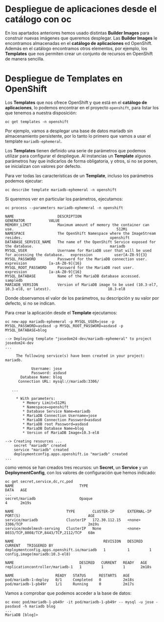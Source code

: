 # Despliegue de aplicaciones desde el catálogo con oc

En los apartados anteriores hemos usado distintas **Builder Images** para construir nuevas imágenes que queremos desplegar. Las **Builder Images** le encontramos almacenadas en el **catálogo de aplicaciones** ed OpenShift. Además en el catálogo encontramos otros elementos, por ejemplo, los **Templates** que nos permiten crear un conjunto de recursos en OpenShift de manera sencilla.

# Despliegue de Templates en OpenShift

Los **Templates** que nos ofrece OpenShift y que está en el **catálogo de aplicaciones**, lo podemos encontrar en el proyecto `openshift`, para listar los que tenemos a nuestra disposición:

    oc get templates -n openshift

Por ejemplo, vamos a desplegar una base de datos mariadb sin almacenamiento persistente, por lo tanto lo primero que vamos a usar el template `mariadb-ephemeral`.

Los **Templates** tienen definido una serie de parámetros que podemos utilizar para configurar el despliegue. Al instancias un **Template** algunos parámetros hay que indicarlos de forma obligatoria, y otros, si no se ponen, se inicializan con valores por defecto.

Para ver todas las características de un **Template**, incluso los parámetros podemos ejecutar:

    oc describe template mariadb-ephemeral -n openshift

Si queremos ver en particular los parámetros, ejecutamos:

	oc process --parameters mariadb-ephemeral -n openshift

    NAME                    DESCRIPTION                                                               GENERATOR           VALUE
    MEMORY_LIMIT            Maximum amount of memory the container can use.                                               512Mi
    NAMESPACE               The OpenShift Namespace where the ImageStream resides.                                        openshift
    DATABASE_SERVICE_NAME   The name of the OpenShift Service exposed for the database.                                   mariadb
    MYSQL_USER              Username for MariaDB user that will be used for accessing the database.   expression          user[A-Z0-9]{3}
    MYSQL_PASSWORD          Password for the MariaDB connection user.                                 expression          [a-zA-Z0-9]{16}
    MYSQL_ROOT_PASSWORD     Password for the MariaDB root user.                                       expression          [a-zA-Z0-9]{16}
    MYSQL_DATABASE          Name of the MariaDB database accessed.                                                        sampledb
    MARIADB_VERSION         Version of MariaDB image to be used (10.3-el7, 10.3-el8, or latest).                          10.3-el8

Donde observamos el valor de los parámetros, su descripción y su valor por defecto, si no se indican.

Para crear la aplicación desde el **Template** ejecutamos:

	oc new-app mariadb-ephemeral -p MYSQL_USER=jose -p MYSQL_PASSWORD=asdasd -p MYSQL_ROOT_PASSWORD=asdasd -p MYSQL_DATABASE=blog

    --> Deploying template "josedom24-dev/mariadb-ephemeral" to project josedom24-dev
    ...
    
         The following service(s) have been created in your project: mariadb.
         
                Username: jose
                Password: asdasd
           Database Name: blog
          Connection URL: mysql://mariadb:3306/
         
       ...

         * With parameters:
            * Memory Limit=512Mi
            * Namespace=openshift
            * Database Service Name=mariadb
            * MariaDB Connection Username=jose
            * MariaDB Connection Password=asdasd
            * MariaDB root Password=asdasd
            * MariaDB Database Name=blog
            * Version of MariaDB Image=10.3-el8
    
    --> Creating resources ...
        secret "mariadb" created
        service "mariadb" created
        deploymentconfig.apps.openshift.io "mariadb" created
    ...

como vemos se han creados tres recursos: un **Secret**, un **Service** y un **DeploymentConfig**, con los valores de configuración que hemos indicado:

    oc get secret,service,dc,rc,pod
    NAME                              TYPE                                  DATA   AGE
    ...
    secret/mariadb                    Opaque                                4      2m19s

    NAME                        TYPE        CLUSTER-IP      EXTERNAL-IP   PORT(S)                               AGE
    service/mariadb             ClusterIP   172.30.112.15   <none>        3306/TCP                              2m19s
    service/modelmesh-serving   ClusterIP   None            <none>        8033/TCP,8008/TCP,8443/TCP,2112/TCP   68m

    NAME                                         REVISION   DESIRED   CURRENT   TRIGGERED BY
    deploymentconfig.apps.openshift.io/mariadb   1          1         1         config,image(mariadb:10.3-el8)

    NAME                              DESIRED   CURRENT   READY   AGE
    replicationcontroller/mariadb-1   1         1         1       2m18s

    NAME                   READY   STATUS      RESTARTS   AGE
    pod/mariadb-1-deploy   0/1     Completed   0          2m18s
    pod/mariadb-1-pb49r    1/1     Running     0          2m17s

Vamos a comprobar que podemos acceder a la base de datos:

    oc exec pod/mariadb-1-pb49r -it pod/mariadb-1-pb49r -- mysql -u jose -pasdasd -h mariadb blog
    ...
    MariaDB [blog]> 
